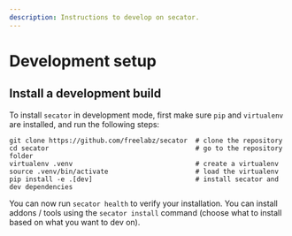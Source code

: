 ```yaml
---
description: Instructions to develop on secator.
---
```


# Development setup

## Install a development build

To install `secator` in development mode, first make sure `pip` and `virtualenv` are installed, and run the following steps:

```
git clone https://github.com/freelabz/secator  # clone the repository
cd secator                                     # go to the repository folder
virtualenv .venv                               # create a virtualenv
source .venv/bin/activate                      # load the virtualenv
pip install -e .[dev]                          # install secator and dev dependencies
```

You can now run `secator health` to verify your installation. You can install addons / tools using the `secator install` command (choose what to install based on what you want to dev on).
